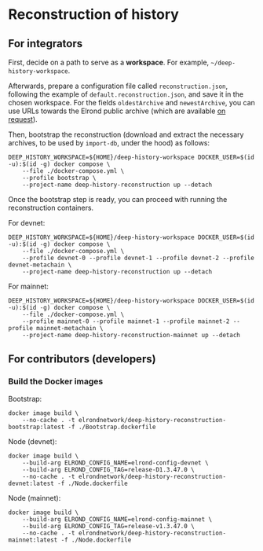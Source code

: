 # Reconstruction of history

## For integrators

First, decide on a path to serve as a **workspace**. For example, `~/deep-history-workspace`.

Afterwards, prepare a configuration file called `reconstruction.json`, following the example of `default.reconstruction.json`, and save it in the chosen workspace. For the fields `oldestArchive` and `newestArchive`, you can use URLs towards the Elrond public archive (which are available [on request](https://t.me/ElrondDevelopers)).

Then, bootstrap the reconstruction (download and extract the necessary archives, to be used by `import-db`, under the hood) as follows:

```
DEEP_HISTORY_WORKSPACE=${HOME}/deep-history-workspace DOCKER_USER=$(id -u):$(id -g) docker compose \
    --file ./docker-compose.yml \
    --profile bootstrap \
    --project-name deep-history-reconstruction up --detach
```

Once the bootstrap step is ready, you can proceed with running the reconstruction containers.

For devnet:

```
DEEP_HISTORY_WORKSPACE=${HOME}/deep-history-workspace DOCKER_USER=$(id -u):$(id -g) docker compose \
    --file ./docker-compose.yml \
    --profile devnet-0 --profile devnet-1 --profile devnet-2 --profile devnet-metachain \
    --project-name deep-history-reconstruction up --detach
```

For mainnet:

```
DEEP_HISTORY_WORKSPACE=${HOME}/deep-history-workspace DOCKER_USER=$(id -u):$(id -g) docker compose \
    --file ./docker-compose.yml \
    --profile mainnet-0 --profile mainnet-1 --profile mainnet-2 --profile mainnet-metachain \
    --project-name deep-history-reconstruction-mainnet up --detach
```

## For contributors (developers)

### Build the Docker images

Bootstrap:

```
docker image build \
    --no-cache . -t elrondnetwork/deep-history-reconstruction-bootstrap:latest -f ./Bootstrap.dockerfile
```

Node (devnet):

```
docker image build \
    --build-arg ELROND_CONFIG_NAME=elrond-config-devnet \
    --build-arg ELROND_CONFIG_TAG=release-D1.3.47.0 \
    --no-cache . -t elrondnetwork/deep-history-reconstruction-devnet:latest -f ./Node.dockerfile 
```

Node (mainnet):

```
docker image build \
    --build-arg ELROND_CONFIG_NAME=elrond-config-mainnet \
    --build-arg ELROND_CONFIG_TAG=release-v1.3.47.0 \
    --no-cache . -t elrondnetwork/deep-history-reconstruction-mainnet:latest -f ./Node.dockerfile 
```
